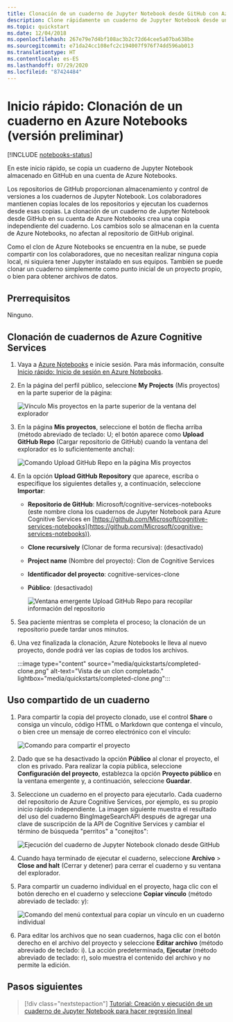 ```yaml
---
title: Clonación de un cuaderno de Jupyter Notebook desde GitHub con Azure Notebooks (versión preliminar)
description: Clone rápidamente un cuaderno de Jupyter Notebook desde un repositorio de GitHub y ejecútelo en su cuenta de Azure Notebooks.
ms.topic: quickstart
ms.date: 12/04/2018
ms.openlocfilehash: 267e79e7d4bf108ac3b2c72d64cee5a07ba638be
ms.sourcegitcommit: e71da24cc108efc2c194007f976f74dd596ab013
ms.translationtype: HT
ms.contentlocale: es-ES
ms.lasthandoff: 07/29/2020
ms.locfileid: "87424484"
---
```

# <a name="quickstart-clone-a-notebook-in-azure-notebooks-preview"></a>Inicio rápido: Clonación de un cuaderno en Azure Notebooks (versión preliminar)

[!INCLUDE [notebooks-status](../../includes/notebooks-status.md)]

En este inicio rápido, se copia un cuaderno de Jupyter Notebook almacenado en GitHub en una cuenta de Azure Notebooks. 

Los repositorios de GitHub proporcionan almacenamiento y control de versiones a los cuadernos de Jupyter Notebook. Los colaboradores mantienen copias locales de los repositorios y ejecutan los cuadernos desde esas copias. La clonación de un cuaderno de Jupyter Notebook desde GitHub en su cuenta de Azure Notebooks crea una copia independiente del cuaderno. Los cambios solo se almacenan en la cuenta de Azure Notebooks, no afectan al repositorio de GitHub original. 

Como el clon de Azure Notebooks se encuentra en la nube, se puede compartir con los colaboradores, que no necesitan realizar ninguna copia local, ni siquiera tener Jupyter instalado en sus equipos. También se puede clonar un cuaderno simplemente como punto inicial de un proyecto propio, o bien para obtener archivos de datos. 

## <a name="prerequisites"></a>Prerrequisitos
Ninguno.

## <a name="clone-azure-cognitive-services-notebooks"></a>Clonación de cuadernos de Azure Cognitive Services

1. Vaya a [Azure Notebooks](https://notebooks.azure.com) e inicie sesión. Para más información, consulte [Inicio rápido: Inicio de sesión en Azure Notebooks](quickstart-sign-in-azure-notebooks.md).

1. En la página del perfil público, seleccione **My Projects** (Mis proyectos) en la parte superior de la página:

    ![Vínculo Mis proyectos en la parte superior de la ventana del explorador](media/quickstarts/my-projects-link.png)

1. En la página **Mis proyectos**, seleccione el botón de flecha arriba (método abreviado de teclado: U; el botón aparece como **Upload GitHub Repo** (Cargar repositorio de GitHub) cuando la ventana del explorador es lo suficientemente ancha):

    ![Comando Upload GitHub Repo en la página Mis proyectos](media/quickstarts/upload-github-repo-command.png)

1. En la opción **Upload GitHub Repository** que aparece, escriba o especifique los siguientes detalles y, a continuación, seleccione **Importar**:

   - **Repositorio de GitHub**: Microsoft/cognitive-services-notebooks (este nombre clona los cuadernos de Jupyter Notebook para Azure Cognitive Services en [https://github.com/Microsoft/cognitive-services-notebooks](https://github.com/Microsoft/cognitive-services-notebooks)).
   - **Clone recursively** (Clonar de forma recursiva): (desactivado)
   - **Project name** (Nombre del proyecto): Clon de Cognitive Services
   - **Identificador del proyecto**: cognitive-services-clone
   - **Público**: (desactivado)

     ![Ventana emergente Upload GitHub Repo para recopilar información del repositorio](media/quickstarts/upload-github-repo-popup.png)

1. Sea paciente mientras se completa el proceso; la clonación de un repositorio puede tardar unos minutos.

1. Una vez finalizada la clonación, Azure Notebooks le lleva al nuevo proyecto, donde podrá ver las copias de todos los archivos.

    :::image type="content" source="media/quickstarts/completed-clone.png" alt-text="Vista de un clon completado." lightbox="media/quickstarts/completed-clone.png":::

## <a name="share-a-notebook"></a>Uso compartido de un cuaderno

1. Para compartir la copia del proyecto clonado, use el control **Share** o consiga un vínculo, código HTML o Markdown que contenga el vínculo, o bien cree un mensaje de correo electrónico con el vínculo:

    ![Comando para compartir el proyecto](media/quickstarts/share-project-command.png)

1. Dado que se ha desactivado la opción **Público** al clonar el proyecto, el clon es privado. Para realizar la copia pública, seleccione **Configuración del proyecto**, establezca la opción **Proyecto público** en la ventana emergente y, a continuación, seleccione **Guardar**.

1. Seleccione un cuaderno en el proyecto para ejecutarlo. Cada cuaderno del repositorio de Azure Cognitive Services, por ejemplo, es su propio inicio rápido independiente. La imagen siguiente muestra el resultado del uso del cuaderno BingImageSearchAPI después de agregar una clave de suscripción de la API de Cognitive Services y cambiar el término de búsqueda "perritos" a "conejitos":

    ![Ejecución del cuaderno de Jupyter Notebook clonado desde GitHub](media/quickstarts/clone-notebook-result.png)

1. Cuando haya terminado de ejecutar el cuaderno, seleccione **Archivo** > **Close and halt** (Cerrar y detener) para cerrar el cuaderno y su ventana del explorador.

1. Para compartir un cuaderno individual en el proyecto, haga clic con el botón derecho en el cuaderno y seleccione **Copiar vínculo** (método abreviado de teclado: y):

    ![Comando del menú contextual para copiar un vínculo en un cuaderno individual](media/quickstarts/copy-link-to-individual-notebook.png)

1. Para editar los archivos que no sean cuadernos, haga clic con el botón derecho en el archivo del proyecto y seleccione **Editar archivo** (método abreviado de teclado: i). La acción predeterminada, **Ejecutar** (método abreviado de teclado: r), solo muestra el contenido del archivo y no permite la edición.

## <a name="next-steps"></a>Pasos siguientes

> [!div class="nextstepaction"]
> [Tutorial: Creación y ejecución de un cuaderno de Jupyter Notebook para hacer regresión lineal](tutorial-create-run-jupyter-notebook.md)
